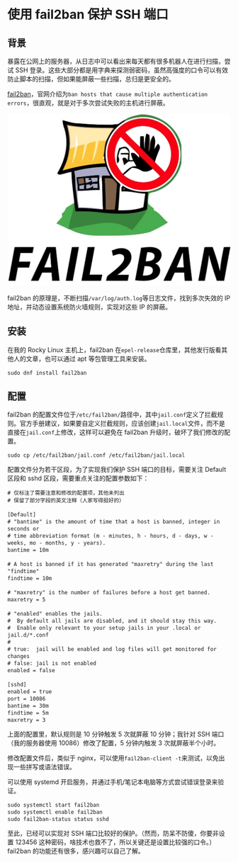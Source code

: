 # 使用 fail2ban 保护 SSH 端口

## 背景

暴露在公网上的服务器，从日志中可以看出来每天都有很多机器人在进行扫描，尝试 SSH 登录。这些大部分都是用字典来探测弱密码，虽然高强度的口令可以有效防止脚本的扫描，但如果能屏蔽一些扫描，总归是更安全的。

[fail2ban](https://github.com/fail2ban/fail2ban)，官网介绍为`ban hosts that cause multiple authentication errors`，很直观，就是对于多次尝试失败的主机进行屏蔽。

![fail2ban](./fail2ban.png)

fail2ban 的原理是，不断扫描`/var/log/auth.log`等日志文件，找到多次失效的 IP 地址，并动态设置系统防火墙规则，实现对这些 IP 的屏蔽。

## 安装

在我的 Rocky Linux 主机上，fail2ban 在`epel-release`仓库里，其他发行版看其他人的文章，也可以通过 apt 等包管理工具来安装。

```shell
sudo dnf install fail2ban
```

## 配置

fail2ban 的配置文件位于`/etc/fail2ban/`路径中，其中`jail.conf`定义了拦截规则。官方手册建议，如果要自定义拦截规则，应该创建`jail.local`文件，而不是直接在`jail.conf`上修改，这样可以避免在 fail2ban 升级时，破坏了我们修改的配置。

```shell
sudo cp /etc/fail2ban/jail.conf /etc/fail2ban/jail.local
```

配置文件分为若干区段，为了实现我们保护 SSH 端口的目标，需要关注 Default 区段和 sshd 区段，需要重点关注的配置参数如下：

```/etc/fail2ban/jail.local
# 仅标注了需要注意和修改的配置项，其他未列出
# 保留了部分字段的英文注释（人家写得挺好的）

[Default]
# "bantime" is the amount of time that a host is banned, integer in seconds or
# time abbreviation format (m - minutes, h - hours, d - days, w - weeks, mo - months, y - years).
bantime = 10m

# A host is banned if it has generated "maxretry" during the last "findtime"
findtime = 10m

# "maxretry" is the number of failures before a host get banned.
maxretry = 5

# "enabled" enables the jails.
#  By default all jails are disabled, and it should stay this way.
#  Enable only relevant to your setup jails in your .local or jail.d/*.conf
#
# true:  jail will be enabled and log files will get monitored for changes
# false: jail is not enabled
enabled = false

[sshd]
enabled = true
port = 10086
bantime = 30m
findtime = 5m
maxretry = 3
```

上面的配置里，默认规则是 10 分钟触发 5 次就屏蔽 10 分钟；我针对 SSH 端口（我的服务器使用 10086）修改了配置，5 分钟内触发 3 次就屏蔽半个小时。

修改配置文件后，类似于 nginx，可以使用`fail2ban-client -t`来测试，以免出现一些拼写或语法错误。

可以使用 systemd 开启服务，并通过手机/笔记本电脑等方式尝试错误登录来验证。

```shell
sudo systemctl start fail2ban
sudo systemctl enable fail2ban
sudo fail2ban-status status sshd
```

至此，已经可以实现对 SSH 端口比较好的保护。（然而，防呆不防傻，你要非设置 123456 这种密码，啥技术也救不了，所以关键还是设置比较强的口令。）fail2ban 的功能还有很多，感兴趣可以自己了解。
